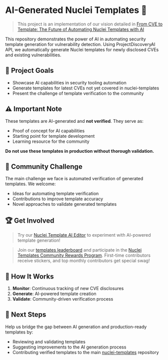 # AI-Generated Nuclei Templates 👾

> This project is an implementation of our vision detailed in [From CVE to Template: The Future of Automating Nuclei Templates with AI](https://blog.projectdiscovery.io/future-of-automating-nuclei-templates-with-ai/)

This repository demonstrates the power of AI in automating security template generation for vulnerability detection. Using ProjectDiscoveryAI API, we automatically generate Nuclei templates for newly disclosed CVEs and existing vulnerabilities.

## 🎯 Project Goals

- Showcase AI capabilities in security tooling automation
- Generate templates for latest CVEs not yet covered in nuclei-templates
- Present the challenge of template verification to the community

## ⚠️ Important Note

These templates are AI-generated and **not verified**. They serve as:
- Proof of concept for AI capabilities
- Starting point for template development
- Learning resource for the community

**Do not use these templates in production without thorough validation.**

## 🤝 Community Challenge

The main challenge we face is automated verification of generated templates. We welcome:
- Ideas for automating template verification
- Contributions to improve template accuracy
- Novel approaches to validate generated templates

## 🏆 Get Involved

> Try our [Nuclei Template AI Editor](https://cloud.projectdiscovery.io/templates) to experiment with AI-powered template generation!

> Join our [templates leaderboard](https://cloud.projectdiscovery.io/templates/leaderboard) and participate in the [Nuclei Templates Community Rewards Program](https://github.com/projectdiscovery/nuclei-templates/blob/main/Community-Rewards-FAQ.md). First-time contributors receive stickers, and top monthly contributors get special swag!


## 🔄 How It Works

1. **Monitor**: Continuous tracking of new CVE disclosures
2. **Generate**: AI-powered template creation
3. **Validate**: Community-driven verification process

## 🚀 Next Steps

Help us bridge the gap between AI generation and production-ready templates by:
- Reviewing and validating templates
- Suggesting improvements to the AI generation process
- Contributing verified templates to the main [nuclei-templates](https://github.com/projectdiscovery/nuclei-templates) repository
